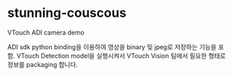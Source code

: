 # stunning-couscous
VTouch ADI camera demo

ADI sdk python binding을 이용하여 영상을 binary 및 jpeg로 저장하는 기능을 포함.
VTouch Detection model을 실행시켜서 VTouch Vision 팀에서 필요한 형태로 정보를 packaging 합니다.  
